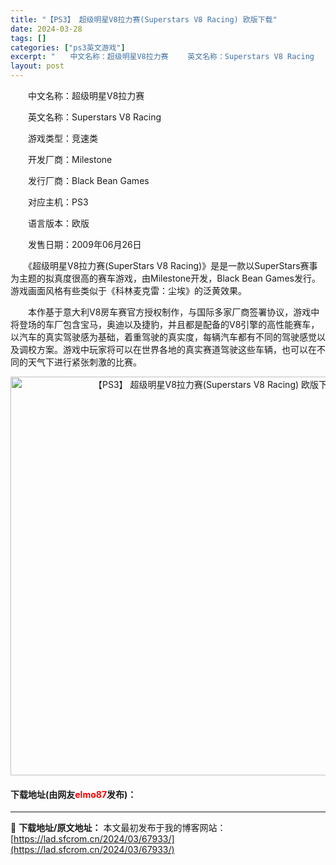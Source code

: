 ```yaml
---
title: "【PS3】 超级明星V8拉力赛(Superstars V8 Racing) 欧版下载"
date: 2024-03-28
tags: []
categories: ["ps3英文游戏"]
excerpt: "　　中文名称：超级明星V8拉力赛 　　英文名称：Superstars V8 Racing 　　游戏类型：竞速类 　　开发厂商：Milestone 　　发行厂商：Black Bean Games 　　对应主机：PS3 　　语言版本：欧版 　　发售日期：2009年06月26日 　　《超级明星V8拉力赛(&hellip;"
layout: post
---
```


 <p>　　中文名称：超级明星V8拉力赛</p> <p>　　英文名称：Superstars V8 Racing</p> <p>　　游戏类型：竞速类</p> <p>　　开发厂商：Milestone</p> <p>　　发行厂商：Black Bean Games</p> <p>　　对应主机：PS3</p> <p>　　语言版本：欧版</p> <p>　　发售日期：2009年06月26日</p> <p>　　《超级明星V8拉力赛(SuperStars V8 Racing)》是是一款以SuperStars赛事为主题的拟真度很高的赛车游戏，由Milestone开发，Black Bean Games发行。游戏画面风格有些类似于《科林麦克雷：尘埃》的泛黄效果。</p> <p>　　本作基于意大利V8房车赛官方授权制作，与国际多家厂商签署协议，游戏中将登场的车厂包含宝马，奥迪以及捷豹，并且都是配备的V8引擎的高性能赛车，以汽车的真实驾驶感为基础，着重驾驶的真实度，每辆汽车都有不同的驾驶感觉以及调校方案。游戏中玩家将可以在世界各地的真实赛道驾驶这些车辆，也可以在不同的天气下进行紧张刺激的比赛。</p> <p align="center"><img align="" border="0" src="https://lad.sfcrom.cn/wp-content/uploads/2024/03/20240328_66051b9d5becb.jpg" width="638" alt="【PS3】 超级明星V8拉力赛(Superstars V8 Racing) 欧版下载" /></p> <p><h4>下载地址(由网友<font color="red">elmo87</font>发布)：</h4></p> 

---
📖 **下载地址/原文地址：** 本文最初发布于我的博客网站：[https://lad.sfcrom.cn/2024/03/67933/](https://lad.sfcrom.cn/2024/03/67933/)
